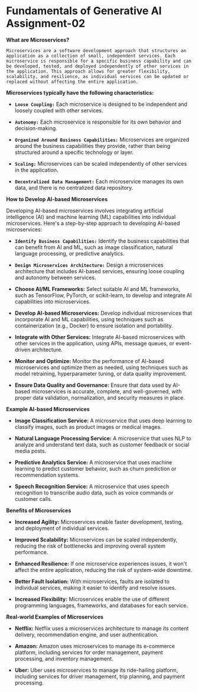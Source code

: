 # Fundamentals of Generative AI Assignment-02

**What are Microservices?**

`Microservices are a software development approach that structures an application as a collection of small, independent services. Each microservice is responsible for a specific business capability and can be developed, tested, and deployed independently of other services in the application. This approach allows for greater flexibility, scalability, and resilience, as individual services can be updated or replaced without affecting the entire application.`

**Microservices typically have the following characteristics:**

- **`Loose Coupling:`** Each microservice is designed to be independent and loosely coupled with other services.

- **`Autonomy:`** Each microservice is responsible for its own behavior and decision-making.

- **`Organized Around Business Capabilities:`** Microservices are organized around the business capabilities they provide, rather than being structured around a specific technology or layer.

- **`Scaling:`** Microservices can be scaled independently of other services in the application.

- **`Decentralized Data Management:`** Each microservice manages its own data, and there is no centralized data repository.

**<span class="font-bold">How to Develop AI-based Microservices</span>**

Developing AI-based microservices involves integrating artificial intelligence (AI) and machine learning (ML) capabilities into individual microservices. Here's a step-by-step approach to developing AI-based microservices:

- **`Identify Business Capabilities:`** Identify the business capabilities that can benefit from AI and ML, such as image classification, natural language processing, or predictive analytics.

- **`Design Microservices Architecture:`** Design a microservices architecture that includes AI-based services, ensuring loose coupling and autonomy between services.

- **Choose AI/ML Frameworks:** Select suitable AI and ML frameworks, such as TensorFlow, PyTorch, or scikit-learn, to develop and integrate AI capabilities into microservices.

- **Develop AI-based Microservices:** Develop individual microservices that incorporate AI and ML capabilities, using techniques such as containerization (e.g., Docker) to ensure isolation and portability.

- **Integrate with Other Services:** Integrate AI-based microservices with other services in the application, using APIs, message queues, or event-driven architecture.

- **Monitor and Optimize:** Monitor the performance of AI-based microservices and optimize them as needed, using techniques such as model retraining, hyperparameter tuning, or data quality improvement.

- **Ensure Data Quality and Governance:** Ensure that data used by AI-based microservices is accurate, complete, and well-governed, with proper data validation, normalization, and security measures in place.

**Example AI-based Microservices**

- **Image Classification Service:** A microservice that uses deep learning to classify images, such as product images or medical images.

- **Natural Language Processing Service:** A microservice that uses NLP to analyze and understand text data, such as customer feedback or social media posts.

- **Predictive Analytics Service:** A microservice that uses machine learning to predict customer behavior, such as churn prediction or recommendation systems.

- **Speech Recognition Service:** A microservice that uses speech recognition to transcribe audio data, such as voice commands or customer calls.

**Benefits of Microservices**

- **Increased Agility:** Microservices enable faster development, testing, and deployment of individual services.

- **Improved Scalability:** Microservices can be scaled independently, reducing the risk of bottlenecks and improving overall system performance.

- **Enhanced Resilience:** If one microservice experiences issues, it won't affect the entire application, reducing the risk of system-wide downtime.

- **Better Fault Isolation:** With microservices, faults are isolated to individual services, making it easier to identify and resolve issues.

- **Increased Flexibility:** Microservices enable the use of different programming languages, frameworks, and databases for each service.

**Real-world Examples of Microservices**

- **Netflix:** Netflix uses a microservices architecture to manage its content delivery, recommendation engine, and user authentication.

- **Amazon:** Amazon uses microservices to manage its e-commerce platform, including services for order management, payment processing, and inventory management.

- **Uber:** Uber uses microservices to manage its ride-hailing platform, including services for driver management, trip planning, and payment processing.
